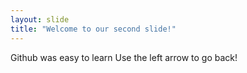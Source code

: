 ```yaml
---
layout: slide
title: "Welcome to our second slide!"
---
```

Github was easy to learn
Use the left arrow to go back!
